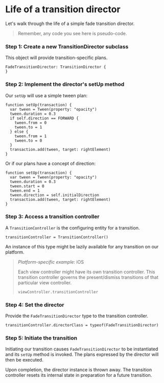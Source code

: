 # Life of a transition director

Let's walk through the life of a simple fade transition director.

> Remember, any code you see here is pseudo-code.

### Step 1: Create a new TransitionDirector subclass

This object will provide transition-specific plans.

```
FadeTransitionDirector: TransitionDirector {
}
```

### Step 2: Implement the director's setUp method

Our `setUp` will use a simple tween plan:

```
function setUp(transaction) {
  var tween = Tween(property: "opacity")
  tween.duration = 0.3
  if self.direction == FORWARD {
    tween.from = 0
    tween.to = 1
  } else {
    tween.from = 1
    tween.to = 0
  }
  transaction.add(tween, target: rightElement)
}
```

Or if our plans have a concept of direction:

```
function setUp(transaction) {
  var tween = Tween(property: "opacity")
  tween.duration = 0.3
  tween.start = 0
  tween.end = 1
  tween.direction = self.initialDirection
  transaction.add(tween, target: rightElement)
}
```

### Step 3: Access a transition controller

A `TransitionController` is the configuring entity for a transition.

```
transitionController = TransitionController()
```

An instance of this type might be lazily available for any transition on our platform.

> _Platform-specific example_: iOS
> 
> Each view controller might have its own transition controller. This transition controller governs the present\/dismiss transitions of that particular view controller.
> 
> ```
> viewController.transitionController
> ```

### Step 4: Set the director

Provide the `FadeTransitionDirector` type to the transition controller.

    transitionController.directorClass = typeof(FadeTransitionDirector)

### Step 5: Initiate the transition

Initiating our transition causes `FadeTransitionDirector` to be instantiated and its `setUp` method is invoked. The plans expressed by the director will then be executed.

Upon completion, the director instance is thrown away. The transition controller resets its internal state in preparation for a future transition.

